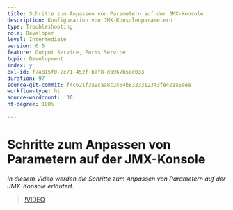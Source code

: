 ```yaml
---
title: Schritte zum Anpassen von Parametern auf der JMX-Konsole
description: Konfiguration von JMX-Konsolenparametern
type: Troubleshooting
role: Developer
level: Intermediate
version: 6.5
feature: Output Service, Forms Service
topic: Development
index: y
exl-id: f7a815f0-2c71-452f-baf8-da967b5ed033
duration: 97
source-git-commit: f4c621f3a9caa8c2c64b8323312343fe421a5aee
workflow-type: ht
source-wordcount: '30'
ht-degree: 100%

---
```



# Schritte zum Anpassen von Parametern auf der JMX-Konsole

*In diesem Video werden die Schritte zum Anpassen von Parametern auf der JMX-Konsole erläutert.*

>[!VIDEO](https://video.tv.adobe.com/v/335554?quality=12&learn=on)

